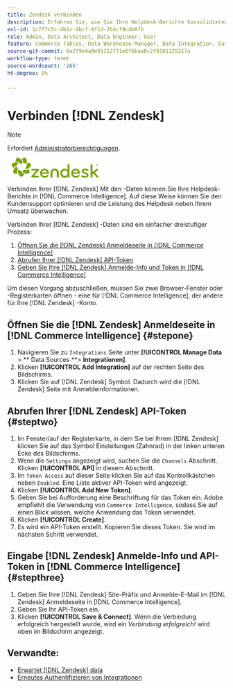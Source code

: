```yaml
---
title: Zendesk verbinden
description: Erfahren Sie, wie Sie Ihre Helpdesk-Berichte konsolidieren in [!DNL Commerce Intelligence].
exl-id: 1c7f7c5c-4b1c-4bcf-8f1d-2b4cf9cdb0fb
role: Admin, Data Architect, Data Engineer, User
feature: Commerce Tables, Data Warehouse Manager, Data Integration, Data Import/Export
source-git-commit: 6e2f9e4a9e91212771e6f6baa8c2f8101125217a
workflow-type: tm+mt
source-wordcount: '265'
ht-degree: 0%

---
```


# Verbinden [!DNL Zendesk]

>[!NOTE]
>
>Erfordert [Administratorberechtigungen](../../../administrator/user-management/user-management.md).

![](../../../assets/Zendesk_logo.png)

Verbinden Ihrer [!DNL Zendesk] Mit den -Daten können Sie Ihre Helpdesk-Berichte in [!DNL Commerce Intelligence]. Auf diese Weise können Sie den Kundensupport optimieren und die Leistung des Helpdesk neben Ihrem Umsatz überwachen.

Verbinden Ihrer [!DNL Zendesk] -Daten sind ein einfacher dreistufiger Prozess:

1. [Öffnen Sie die [!DNL Zendesk] Anmeldeseite in [!DNL Commerce Intelligence]](#stepone)
1. [Abrufen Ihrer [!DNL Zendesk] API-Token](#steptwo)
1. [Geben Sie Ihre [!DNL Zendesk] Anmelde-Info und Token in [!DNL Commerce Intelligence]](#stepthree)

Um diesen Vorgang abzuschließen, müssen Sie zwei Browser-Fenster oder -Registerkarten öffnen - eine für [!DNL Commerce Intelligence], der andere für Ihre [!DNL Zendesk] -Konto.

## Öffnen Sie die [!DNL Zendesk] Anmeldeseite in [!DNL Commerce Intelligence] {#stepone}

1. Navigieren Sie zu `Integrations` Seite unter **[!UICONTROL Manage Data** > ** Data Sources **> **Integrationen]**.
1. Klicken **[!UICONTROL Add Integration]** auf der rechten Seite des Bildschirms.
1. Klicken Sie auf [!DNL Zendesk] Symbol. Dadurch wird die [!DNL Zendesk] Seite mit Anmeldeinformationen.

## Abrufen Ihrer [!DNL Zendesk] API-Token {#steptwo}

1. Im Fenster/auf der Registerkarte, in dem Sie bei Ihrem [!DNL Zendesk] klicken Sie auf das Symbol Einstellungen (Zahnrad) in der linken unteren Ecke des Bildschirms.
1. Wenn die `Settings` angezeigt wird, suchen Sie die `Channels` Abschnitt. Klicken **[!UICONTROL API]** in diesem Abschnitt.
1. Im `Token Access` auf dieser Seite klicken Sie auf das Kontrollkästchen neben `Enabled`. Eine Liste aktiver API-Token wird angezeigt.
1. Klicken **[!UICONTROL Add New Token]**.
1. Geben Sie bei Aufforderung eine Beschriftung für das Token ein. Adobe empfiehlt die Verwendung von `Commerce Intelligence`, sodass Sie auf einen Blick wissen, welche Anwendung das Token verwendet.
1. Klicken **[!UICONTROL Create]**.
1. Es wird ein API-Token erstellt. Kopieren Sie dieses Token. Sie wird im nächsten Schritt verwendet.

## Eingabe [!DNL Zendesk] Anmelde-Info und API-Token in [!DNL Commerce Intelligence] {#stepthree}

1. Geben Sie Ihre [!DNL Zendesk] Site-Präfix und Anmelde-E-Mail im [!DNL Zendesk] Anmeldeseite in [!DNL Commerce Intelligence].
1. Geben Sie Ihr API-Token ein.
1. Klicken **[!UICONTROL Save & Connect]**. Wenn die Verbindung erfolgreich hergestellt wurde, wird ein *Verbindung erfolgreich!* wird oben im Bildschirm angezeigt.

## Verwandte:

* [Erwartet [!DNL Zendesk] data](../integrations/exp-zendesk-data.md)
* [Erneutes Authentifizieren von Integrationen](https://experienceleague.adobe.com/docs/commerce-knowledge-base/kb/how-to/mbi-reauthenticating-integrations.html)
